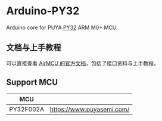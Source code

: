 # Arduino-PY32

Arduino core for PUYA [PY32](https://www.puyasemi.com/cpzx3/info_271_aid_247_kid_246.html) ARM M0+ MCU.


## 文档与上手教程

可以直接查看 [AirMCU 的官方文档](https://arduino.luatos.com/)，包括了接口资料与上手教程。

## Support MCU


| MCU       |                     |
| :-------: | :-----------------: |
|  PY32F002A| <https://www.puyasemi.com/> |

